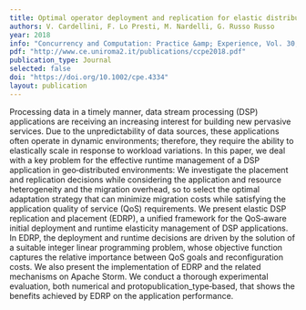 ```yaml
---
title: Optimal operator deployment and replication for elastic distributed data stream processing
authors: V. Cardellini, F. Lo Presti, M. Nardelli, G. Russo Russo
year: 2018
info: "Concurrency and Computation: Practice &amp; Experience, Vol. 30, No. 9, May 2018"
pdf: "http://www.ce.uniroma2.it/publications/ccpe2018.pdf"
publication_type: Journal
selected: false
doi: "https://doi.org/10.1002/cpe.4334"
layout: publication
---
```


Processing data in a timely manner, data stream processing (DSP) applications are receiving an increasing interest for building new pervasive services. Due to the unpredictability of data sources, these applications often operate in dynamic environments; therefore, they require the ability to elastically scale in response to workload variations. In this paper, we deal with a key problem for the effective runtime management of a DSP application in geo‐distributed environments: We investigate the placement and replication decisions while considering the application and resource heterogeneity and the migration overhead, so to select the optimal adaptation strategy that can minimize migration costs while satisfying the application quality of service (QoS) requirements. We present elastic DSP replication and placement (EDRP), a unified framework for the QoS‐aware initial deployment and runtime elasticity management of DSP applications. In EDRP, the deployment and runtime decisions are driven by the solution of a suitable integer linear programming problem, whose objective function captures the relative importance between QoS goals and reconfiguration costs. We also present the implementation of EDRP and the related mechanisms on Apache Storm. We conduct a thorough experimental evaluation, both numerical and protopublication_type‐based, that shows the benefits achieved by EDRP on the application performance.
